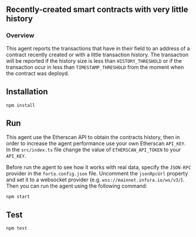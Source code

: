 ## Recently-created smart contracts with very little history

### Overview

This agent reports the transactions that have in their field to an address of a contract 
recently created or with a little transaction history. The transaction will be reported if the history size
is less than `HISTORY_THRESHOLD` or if the transaction ocur in less than `TIMESTAMP_THRESHOLD` from the moment
when the contract was deployd.

## Installation

```
npm install
```

## Run

This agent use the Etherscan API to obtain the contracts history, 
then in order to increase the agent performance use your own Etherscan `API_KEY`.
In the `src/index.ts` file change the value of `ETHERSCAN_API_TOKEN` to your `API_KEY`.

Before run the agent to see how it works with real data, specify the `JSON-RPC` provider in the `forta.config.json` file. Uncomment the `jsonRpcUrl` property and set it to a websocket provider (e.g. `wss://mainnet.infura.io/ws/v3/`). Then you can run the agent using the following command:
```
npm start
```

## Test

```
npm test
```